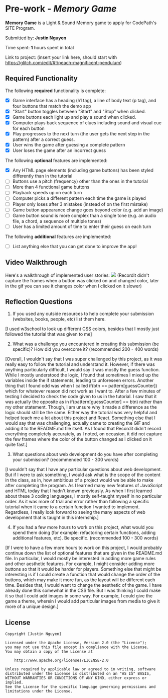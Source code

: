 # Pre-work - *Memory Game*

**Memory Game** is a Light & Sound Memory game to apply for CodePath's SITE Program. 

Submitted by: **Justin Nguyen**

Time spent: **1** hours spent in total

Link to project: (insert your link here, should start with https://glitch.com/edit/#!/peach-magnificent-pendulum)

## Required Functionality

The following **required** functionality is complete:

* [X] Game interface has a heading (h1 tag), a line of body text (p tag), and four buttons that match the demo app
* [X] "Start" button toggles between "Start" and "Stop" when clicked. 
* [X] Game buttons each light up and play a sound when clicked. 
* [X] Computer plays back sequence of clues including sound and visual cue for each button
* [X] Play progresses to the next turn (the user gets the next step in the pattern) after a correct guess. 
* [X] User wins the game after guessing a complete pattern
* [X] User loses the game after an incorrect guess

The following **optional** features are implemented:

* [X] Any HTML page elements (including game buttons) has been styled differently than in the tutorial
* [ ] Buttons use a pitch (frequency) other than the ones in the tutorial
* [ ] More than 4 functional game buttons
* [ ] Playback speeds up on each turn
* [ ] Computer picks a different pattern each time the game is played
* [ ] Player only loses after 3 mistakes (instead of on the first mistake)
* [ ] Game button appearance change goes beyond color (e.g. add an image)
* [ ] Game button sound is more complex than a single tone (e.g. an audio file, a chord, a sequence of multiple tones)
* [ ] User has a limited amount of time to enter their guess on each turn

The following **additional** features are implemented:

- [ ] List anything else that you can get done to improve the app!

## Video Walkthrough
Here's a walkthrough of implemented user stories:
![](https://cdn.glitch.com/e69bb871-467f-44ab-9061-c6a8d738a9e3%2FcodepathSoundMemoryGame.gif?v=1616370518068)
(Recordit didn't capture the frames when a button was clicked on and changed color, later in the gif you can see it changes color when I clicked on it slower)


## Reflection Questions
1. If you used any outside resources to help complete your submission (websites, books, people, etc) list them here. 

[I used w3school to look up different CSS colors, besides that I mostly just followed the tutorial that was given to me]

2. What was a challenge you encountered in creating this submission (be specific)? How did you overcome it? (recommended 200 - 400 words) 

[Overall, I wouldn't say that I was super challenged by this project, as it was really easy to follow the tutorial and understand it.
However, if there was anything particularly difficult, I would say it was mostly the guess function. While I mostly understood the logic,
I found that sometimes I mixed up the variables inside the if statements, leading to unforeseen errors. Another thing that I found odd was
when I called if(btn == pattern[guessCounter]) which for whatever reason did not work as I want to. After a few minutes of testing I
decided to check the code given to us in the tutorial. I saw that it was actually the opposite as in if(pattern[guessCounter] == btn)
rather than my other statement. Though, I am unsure why it made a difference as the logic should still be the same. Either way the tutorial
was very helpful and helped teach me a lot about this project and React. Something else that I would say that was challenging, actually came
to creating the GIF and adding it to the README.md file itself. As I found that Recordit didn't record everything completely accurately,
as I noted, on occasion, it did not capture the few frames where the color of the button changed as I clicked on it quite fast.]

3. What questions about web development do you have after completing your submission? (recommended 100 - 300 words) 

[I wouldn't say that I have any particular questions about web development. But if I were to ask something, I would ask what is the scope of
the content in the class, as in, how ambitious of a project would we be able to make after completing the program. As I learned many new features
of JavaScript and HTML today that I hadn't known previously. As when I first learned about these 3 coding languages, I mostly self-taught myself
in no particular order. As it was more of trial and error rather than following a specific tutorial when it came to a certain function I wanted to implement.
Regardless, I really look forward to seeing the many aspects of web development that is taught in this internship.]

4. If you had a few more hours to work on this project, what would you spend them doing (for example: refactoring certain functions, adding additional features, etc). Be specific. (recommended 100 - 300 words) 

[If I were to have a few more hours to work on this project, I would probably continue down the list of optional features that are given in the
README.md file. In particular, I would mostly be interested in adding more game rules and other aesthetic features. For example, I might consider
adding more buttons so that it would be harder for players. Something else that might be interesting is if I could create a function that would change
the order of the buttons, which may make it more fun, as the layout will be different each time. Besides that, I would want to change the 
aesthetic of the game. I have already done this somewhat in the CSS file. But I was thinking I could make it so that I could add images in some way.
For example, I could give the game a theme, wherein I would add particular images from media to give it more of a unique design.]



## License

    Copyright [Justin Nguyen]

    Licensed under the Apache License, Version 2.0 (the "License");
    you may not use this file except in compliance with the License.
    You may obtain a copy of the License at

        http://www.apache.org/licenses/LICENSE-2.0

    Unless required by applicable law or agreed to in writing, software
    distributed under the License is distributed on an "AS IS" BASIS,
    WITHOUT WARRANTIES OR CONDITIONS OF ANY KIND, either express or implied.
    See the License for the specific language governing permissions and
    limitations under the License.
